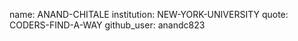 name: ANAND-CHITALE
institution: NEW-YORK-UNIVERSITY
quote: CODERS-FIND-A-WAY
github_user: anandc823
